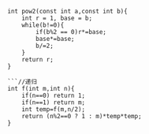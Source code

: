 ```//循环
int pow2(const int a,const int b){
    int r = 1, base = b;
    while(b!=0){
        if(b%2 == 0)r*=base;
        base*=base;
        b/=2;
    }
    return r;
}

```//递归
int f(int m,int n){ 
    if(n==0) return 1;
    if(n==1) return m;
    int temp=f(m,n/2);
    return (n%2==0 ? 1 : m)*temp*temp;
}

